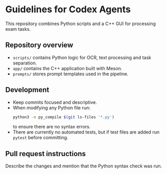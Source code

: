 # Guidelines for Codex Agents

This repository combines Python scripts and a C++ GUI for processing exam tasks.

## Repository overview
- `scripts/` contains Python logic for OCR, text processing and task separation.
- `app/` contains the C++ application built with Meson.
- `prompts/` stores prompt templates used in the pipeline.

## Development
- Keep commits focused and descriptive.
- When modifying any Python file run:
  ```bash
  python3 -m py_compile $(git ls-files '*.py')
  ```
  to ensure there are no syntax errors.
- There are currently no automated tests, but if test files are added run `pytest` before committing.

## Pull request instructions
Describe the changes and mention that the Python syntax check was run.
